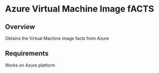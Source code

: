 # Azure Virtual Machine Image fACTS

## Overview

Obtains the Virtual Machine image facts from Azure

## Requirements
Works on Azure platform
